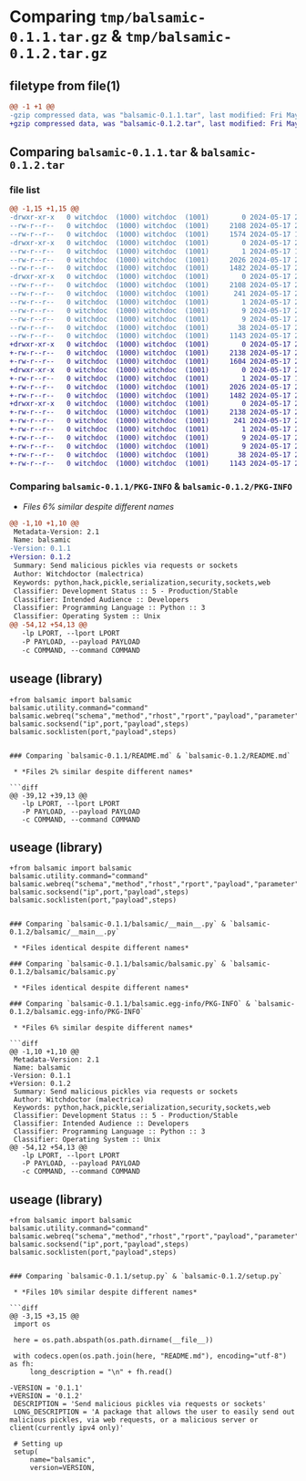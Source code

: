 # Comparing `tmp/balsamic-0.1.1.tar.gz` & `tmp/balsamic-0.1.2.tar.gz`

## filetype from file(1)

```diff
@@ -1 +1 @@
-gzip compressed data, was "balsamic-0.1.1.tar", last modified: Fri May 17 23:16:45 2024, max compression
+gzip compressed data, was "balsamic-0.1.2.tar", last modified: Fri May 17 23:24:27 2024, max compression
```

## Comparing `balsamic-0.1.1.tar` & `balsamic-0.1.2.tar`

### file list

```diff
@@ -1,15 +1,15 @@
-drwxr-xr-x   0 witchdoc  (1000) witchdoc  (1001)        0 2024-05-17 23:16:45.008512 balsamic-0.1.1/
--rw-r--r--   0 witchdoc  (1000) witchdoc  (1001)     2108 2024-05-17 23:16:45.008512 balsamic-0.1.1/PKG-INFO
--rw-r--r--   0 witchdoc  (1000) witchdoc  (1001)     1574 2024-05-17 19:32:39.000000 balsamic-0.1.1/README.md
-drwxr-xr-x   0 witchdoc  (1000) witchdoc  (1001)        0 2024-05-17 23:16:45.008512 balsamic-0.1.1/balsamic/
--rw-r--r--   0 witchdoc  (1000) witchdoc  (1001)        1 2024-05-17 19:32:39.000000 balsamic-0.1.1/balsamic/__innit__.py
--rw-r--r--   0 witchdoc  (1000) witchdoc  (1001)     2026 2024-05-17 23:15:11.000000 balsamic-0.1.1/balsamic/__main__.py
--rw-r--r--   0 witchdoc  (1000) witchdoc  (1001)     1482 2024-05-17 23:02:34.000000 balsamic-0.1.1/balsamic/balsamic.py
-drwxr-xr-x   0 witchdoc  (1000) witchdoc  (1001)        0 2024-05-17 23:16:45.008512 balsamic-0.1.1/balsamic.egg-info/
--rw-r--r--   0 witchdoc  (1000) witchdoc  (1001)     2108 2024-05-17 23:16:44.000000 balsamic-0.1.1/balsamic.egg-info/PKG-INFO
--rw-r--r--   0 witchdoc  (1000) witchdoc  (1001)      241 2024-05-17 23:16:44.000000 balsamic-0.1.1/balsamic.egg-info/SOURCES.txt
--rw-r--r--   0 witchdoc  (1000) witchdoc  (1001)        1 2024-05-17 23:16:44.000000 balsamic-0.1.1/balsamic.egg-info/dependency_links.txt
--rw-r--r--   0 witchdoc  (1000) witchdoc  (1001)        9 2024-05-17 23:16:44.000000 balsamic-0.1.1/balsamic.egg-info/requires.txt
--rw-r--r--   0 witchdoc  (1000) witchdoc  (1001)        9 2024-05-17 23:16:44.000000 balsamic-0.1.1/balsamic.egg-info/top_level.txt
--rw-r--r--   0 witchdoc  (1000) witchdoc  (1001)       38 2024-05-17 23:16:45.008512 balsamic-0.1.1/setup.cfg
--rw-r--r--   0 witchdoc  (1000) witchdoc  (1001)     1143 2024-05-17 23:16:22.000000 balsamic-0.1.1/setup.py
+drwxr-xr-x   0 witchdoc  (1000) witchdoc  (1001)        0 2024-05-17 23:24:27.246689 balsamic-0.1.2/
+-rw-r--r--   0 witchdoc  (1000) witchdoc  (1001)     2138 2024-05-17 23:24:27.246689 balsamic-0.1.2/PKG-INFO
+-rw-r--r--   0 witchdoc  (1000) witchdoc  (1001)     1604 2024-05-17 23:23:51.000000 balsamic-0.1.2/README.md
+drwxr-xr-x   0 witchdoc  (1000) witchdoc  (1001)        0 2024-05-17 23:24:27.246689 balsamic-0.1.2/balsamic/
+-rw-r--r--   0 witchdoc  (1000) witchdoc  (1001)        1 2024-05-17 19:32:39.000000 balsamic-0.1.2/balsamic/__innit__.py
+-rw-r--r--   0 witchdoc  (1000) witchdoc  (1001)     2026 2024-05-17 23:20:54.000000 balsamic-0.1.2/balsamic/__main__.py
+-rw-r--r--   0 witchdoc  (1000) witchdoc  (1001)     1482 2024-05-17 23:02:34.000000 balsamic-0.1.2/balsamic/balsamic.py
+drwxr-xr-x   0 witchdoc  (1000) witchdoc  (1001)        0 2024-05-17 23:24:27.246689 balsamic-0.1.2/balsamic.egg-info/
+-rw-r--r--   0 witchdoc  (1000) witchdoc  (1001)     2138 2024-05-17 23:24:27.000000 balsamic-0.1.2/balsamic.egg-info/PKG-INFO
+-rw-r--r--   0 witchdoc  (1000) witchdoc  (1001)      241 2024-05-17 23:24:27.000000 balsamic-0.1.2/balsamic.egg-info/SOURCES.txt
+-rw-r--r--   0 witchdoc  (1000) witchdoc  (1001)        1 2024-05-17 23:24:27.000000 balsamic-0.1.2/balsamic.egg-info/dependency_links.txt
+-rw-r--r--   0 witchdoc  (1000) witchdoc  (1001)        9 2024-05-17 23:24:27.000000 balsamic-0.1.2/balsamic.egg-info/requires.txt
+-rw-r--r--   0 witchdoc  (1000) witchdoc  (1001)        9 2024-05-17 23:24:27.000000 balsamic-0.1.2/balsamic.egg-info/top_level.txt
+-rw-r--r--   0 witchdoc  (1000) witchdoc  (1001)       38 2024-05-17 23:24:27.246689 balsamic-0.1.2/setup.cfg
+-rw-r--r--   0 witchdoc  (1000) witchdoc  (1001)     1143 2024-05-17 23:24:23.000000 balsamic-0.1.2/setup.py
```

### Comparing `balsamic-0.1.1/PKG-INFO` & `balsamic-0.1.2/PKG-INFO`

 * *Files 6% similar despite different names*

```diff
@@ -1,10 +1,10 @@
 Metadata-Version: 2.1
 Name: balsamic
-Version: 0.1.1
+Version: 0.1.2
 Summary: Send malicious pickles via requests or sockets
 Author: Witchdoctor (malectrica)
 Keywords: python,hack,pickle,serialization,security,sockets,web
 Classifier: Development Status :: 5 - Production/Stable
 Classifier: Intended Audience :: Developers
 Classifier: Programming Language :: Python :: 3
 Classifier: Operating System :: Unix
@@ -54,12 +54,13 @@
   -lp LPORT, --lport LPORT
   -P PAYLOAD, --payload PAYLOAD
   -c COMMAND, --command COMMAND
 ```
 
 ## useage (library)
 ```
+from balsamic import balsamic
 balsamic.utility.command="command"
 balsamic.webreq("schema","method","rhost","rport","payload","parameter","cookie")
 balsamic.socksend("ip",port,"payload",steps)
 balsamic.socklisten(port,"payload",steps)
 ```
```

### Comparing `balsamic-0.1.1/README.md` & `balsamic-0.1.2/README.md`

 * *Files 2% similar despite different names*

```diff
@@ -39,12 +39,13 @@
   -lp LPORT, --lport LPORT
   -P PAYLOAD, --payload PAYLOAD
   -c COMMAND, --command COMMAND
 ```
 
 ## useage (library)
 ```
+from balsamic import balsamic
 balsamic.utility.command="command"
 balsamic.webreq("schema","method","rhost","rport","payload","parameter","cookie")
 balsamic.socksend("ip",port,"payload",steps)
 balsamic.socklisten(port,"payload",steps)
 ```
```

### Comparing `balsamic-0.1.1/balsamic/__main__.py` & `balsamic-0.1.2/balsamic/__main__.py`

 * *Files identical despite different names*

### Comparing `balsamic-0.1.1/balsamic/balsamic.py` & `balsamic-0.1.2/balsamic/balsamic.py`

 * *Files identical despite different names*

### Comparing `balsamic-0.1.1/balsamic.egg-info/PKG-INFO` & `balsamic-0.1.2/balsamic.egg-info/PKG-INFO`

 * *Files 6% similar despite different names*

```diff
@@ -1,10 +1,10 @@
 Metadata-Version: 2.1
 Name: balsamic
-Version: 0.1.1
+Version: 0.1.2
 Summary: Send malicious pickles via requests or sockets
 Author: Witchdoctor (malectrica)
 Keywords: python,hack,pickle,serialization,security,sockets,web
 Classifier: Development Status :: 5 - Production/Stable
 Classifier: Intended Audience :: Developers
 Classifier: Programming Language :: Python :: 3
 Classifier: Operating System :: Unix
@@ -54,12 +54,13 @@
   -lp LPORT, --lport LPORT
   -P PAYLOAD, --payload PAYLOAD
   -c COMMAND, --command COMMAND
 ```
 
 ## useage (library)
 ```
+from balsamic import balsamic
 balsamic.utility.command="command"
 balsamic.webreq("schema","method","rhost","rport","payload","parameter","cookie")
 balsamic.socksend("ip",port,"payload",steps)
 balsamic.socklisten(port,"payload",steps)
 ```
```

### Comparing `balsamic-0.1.1/setup.py` & `balsamic-0.1.2/setup.py`

 * *Files 10% similar despite different names*

```diff
@@ -3,15 +3,15 @@
 import os
 
 here = os.path.abspath(os.path.dirname(__file__))
 
 with codecs.open(os.path.join(here, "README.md"), encoding="utf-8") as fh:
     long_description = "\n" + fh.read()
 
-VERSION = '0.1.1'
+VERSION = '0.1.2'
 DESCRIPTION = 'Send malicious pickles via requests or sockets'
 LONG_DESCRIPTION = 'A package that allows the user to easily send out malicious pickles, via web requests, or a malicious server or client(currently ipv4 only)'
 
 # Setting up
 setup(
     name="balsamic",
     version=VERSION,
```

